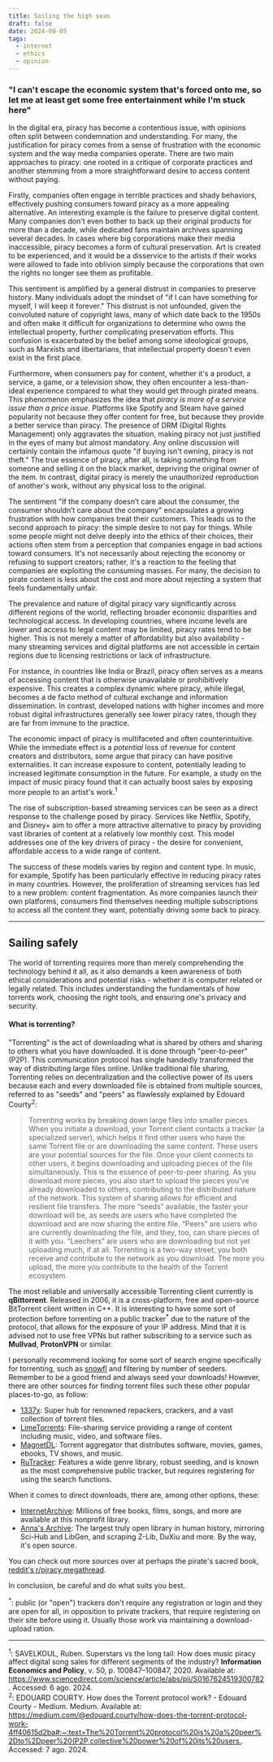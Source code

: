 ```yaml
---
title: Sailing the high seas
draft: false
date: 2024-08-05
tags:
  - internet
  - ethics
  - opinion
---
```


### "I can't escape the economic system that's forced onto me, so let me at least get some free entertainment while I'm stuck here"

In the digital era, piracy has become a contentious issue, with opinions often split between condemnation and understanding. For many, the justification for piracy comes from a sense of frustration with the economic system and the way media companies operate. There are two main approaches to piracy: one rooted in a critique of corporate practices and another stemming from a more straightforward desire to access content without paying.

Firstly, companies often engage in terrible practices and shady behaviors, effectively pushing consumers toward piracy as a more appealing alternative. An interesting example is the failure to preserve digital content. Many companies don't even bother to back up their original products for more than a decade, while dedicated fans maintain archives spanning several decades. In cases where big corporations make their media inaccessible, piracy becomes a form of cultural preservation. Art is created to be experienced, and it would be a disservice to the artists if their works were allowed to fade into oblivion simply because the corporations that own the rights no longer see them as profitable.

This sentiment is amplified by a general distrust in companies to preserve history. Many individuals adopt the mindset of "if I can have something for myself, I will keep it forever." This distrust is not unfounded, given the convoluted nature of copyright laws, many of which date back to the 1950s and often make it difficult for organizations to determine who owns the intellectual property, further complicating preservation efforts. This confusion is exacerbated by the belief among some ideological groups, such as Marxists and libertarians, that intellectual property doesn't even exist in the first place.

Furthermore, when consumers pay for content, whether it's a product, a service, a game, or a television show, they often encounter a less-than-ideal experience compared to what they would get through pirated means. This phenomenon emphasizes the idea that *piracy is more of a service issue than a price issue*. Platforms like Spotify and Steam have gained popularity not because they offer content for free, but because they provide a better service than piracy. The presence of DRM (Digital Rights Management) only aggravates the situation, making piracy not just justified in the eyes of many but almost mandatory. Any online discussion will certainly contain the infamous quote "if buying isn't owning, piracy is not theft." The true essence of piracy, after all, is taking something from someone and selling it on the black market, depriving the original owner of the item. In contrast, digital piracy is merely the unauthorized reproduction of another's work, without any physical loss to the original.

The sentiment "If the company doesn’t care about the consumer, the consumer shouldn’t care about the company" encapsulates a growing frustration with how companies treat their customers. This leads us to the second approach to piracy: the simple desire to not pay for things. While some people might not delve deeply into the ethics of their choices, their actions often stem from a perception that companies engage in bad actions toward consumers. It's not necessarily about rejecting the economy or refusing to support creators; rather, it's a reaction to the feeling that companies are exploiting the consuming masses. For many, the decision to pirate content is less about the cost and more about rejecting a system that feels fundamentally unfair.

The prevalence and nature of digital piracy vary significantly across different regions of the world, reflecting broader economic disparities and technological access. In developing countries, where income levels are lower and access to legal content may be limited, piracy rates tend to be higher. This is not merely a matter of affordability but also availability - many streaming services and digital platforms are not accessible in certain regions due to licensing restrictions or lack of infrastructure.

For instance, in countries like India or Brazil, piracy often serves as a means of accessing content that is otherwise unavailable or prohibitively expensive. This creates a complex dynamic where piracy, while illegal, becomes a de facto method of cultural exchange and information dissemination. In contrast, developed nations with higher incomes and more robust digital infrastructures generally see lower piracy rates, though they are far from immune to the practice.

The economic impact of piracy is multifaceted and often counterintuitive. While the immediate effect is a *potential* loss of revenue for content creators and distributors, some argue that piracy can have positive externalities. It can increase exposure to content, potentially leading to increased legitimate consumption in the future. For example, a study on the impact of music piracy found that it can actually boost sales by exposing more people to an artist's work.<sup>1</sup>

The rise of subscription-based streaming services can be seen as a direct response to the challenge posed by piracy. Services like Netflix, Spotify, and Disney+ aim to offer a more attractive alternative to piracy by providing vast libraries of content at a relatively low monthly cost. This model addresses one of the key drivers of piracy - the desire for convenient, affordable access to a wide range of content.

The success of these models varies by region and content type. In music, for example, Spotify has been particularly effective in reducing piracy rates in many countries. However, the proliferation of streaming services has led to a new problem: content fragmentation. As more companies launch their own platforms, consumers find themselves needing multiple subscriptions to access all the content they want, potentially driving some back to piracy.

***
## Sailing safely

The world of torrenting requires more than merely comprehending the technology behind it all, as it also demands a keen awareness of both ethical considerations and potential risks - whether it is computer related or legally related. This includes understanding the fundamentals of how torrents work, choosing the right tools, and ensuring one's privacy and security.
#### What is torrenting?

"Torrenting" is the act of downloading what is shared by others and sharing to others what you have downloaded. It is done through "peer-to-peer" (P2P). This communication protocol has single handedly transformed the way of distributing large files online. Unlike traditional file sharing, Torrenting relies on decentralization and the collective power of its users because each and every downloaded file is obtained from multiple sources, referred to as "seeds" and "peers" as flawlessly explained by Edouard Courty<sup>2</sup>:

>Torrenting works by breaking down large files into smaller pieces. When you initiate a download, your Torrent client contacts a tracker (a specialized server), which helps it find other users who have the same Torrent file or are downloading the same content. These users are your potential sources for the file.
 Once your client connects to other users, it begins downloading and uploading pieces of the file simultaneously. This is the essence of peer-to-peer sharing. As you download more pieces, you also start to upload the pieces you’ve already downloaded to others, contributing to the distributed nature of the network. This system of sharing allows for efficient and resilient file transfers.
 The more “seeds” available, the faster your download will be, as seeds are users who have completed the download and are now sharing the entire file. “Peers” are users who are currently downloading the file, and they, too, can share pieces of it with you. “Leechers” are users who are downloading but not yet uploading much, if at all.
 Torrenting is a two-way street; you both receive and contribute to the network as you download. The more you upload, the more you contribute to the health of the Torrent ecosystem.

The most reliable and universally accessible Torrenting client currently is **qBittorrent**. Released in 2006, it is a cross-platform, free and open-source BitTorrent client written in C++. It is interesting to have some sort of protection before torrenting on a public tracker<sup>*</sup> due to the nature of the protocol, that allows for the exposure of your IP address. Mind that it is advised not to use free VPNs but rather subscribing to a service such as **Mullvad**, **ProtonVPN** or similar.

I personally recommend looking for some sort of search engine specifically for torrenting, such as [snowfl](snowfl.com) and filtering by number of seeders. Remember to be a good friend and always seed your downloads! However, there are other sources for finding torrent files such these other popular places-to-go, as follow:

- [1337x](https://1337x.to/): Super hub for renowned repackers, crackers, and a vast collection of torrent files.
- [LimeTorrents](https://www.limetorrents.lol/): File-sharing service providing a range of content including music, video, and software files.
- [MagnetDL](https://www.magnetdl.com/): Torrent aggregator that distributes software, movies, games, ebooks, TV shows, and music.
- [RuTracker](https://rutracker.org/forum/index.php): Features a wide genre library, robust seeding, and is known as the most comprehensive public tracker, but requires registering for using the search functions.

When it comes to direct downloads, there are, among other options, these:

- [InternetArchive](https://archive.org/): Millions of free books, films, songs, and more are available at this nonprofit library.
- [Anna's Archive](https://annas-archive.org): The largest truly open library in human history, mirroring Sci-Hub and LibGen, and scraping Z-Lib, DuXiu and more. By the way, it's open source.

 You can check out more sources over at perhaps the pirate's sacred book, [reddit's r/piracy megathread](https://new.reddit.com/r/Piracy/wiki/megathread/#wiki_.1F451_.279C_quality_over_quantity).

In conclusion, be careful and do what suits you best.

<sup>*</sup>: public (or "open") trackers don't require any registration or login and they are open for all, in opposition to private trackers, that require registering on their site before using it. Usually those work via maintaining a download-upload ration.
***
<sup>1</sup>: SAVELKOUL, Ruben. Superstars vs the long tail: How does music piracy affect digital song sales for different segments of the industry? **Information Economics and Policy**, v. 50, p. 100847–100847, 2020. Available at: <https://www.sciencedirect.com/science/article/abs/pii/S0167624519300782>. Accessed: 6 ago. 2024.
<br>
<sup>2</sup>: EDOUARD COURTY. How does the Torrent protocol work? - Edouard Courty - Medium. Medium. Available at: <https://medium.com/@edouard.courty/how-does-the-torrent-protocol-work-4ff40615d2ba#:~:text=The%20Torrent%20protocol%20is%20a%20peer%2Dto%2Dpeer%20(P2P,collective%20power%20of%20its%20users.>. Accessed: 7 ago. 2024.
‌
